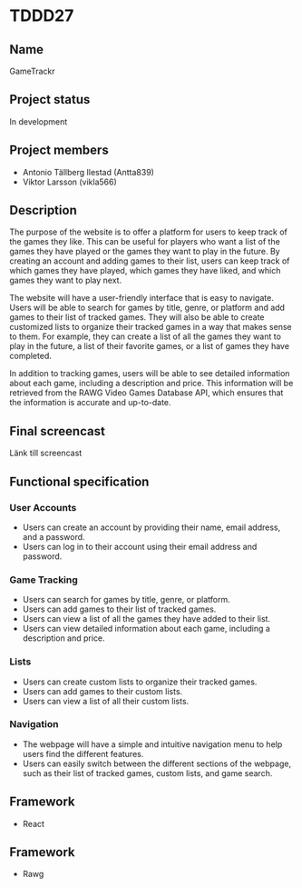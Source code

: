 # TDDD27

## Name
GameTrackr

## Project status
In development

## Project members
* Antonio Tällberg Ilestad (Antta839)
* Viktor Larsson (vikla566)

## Description

The purpose of the website is to offer a platform for users to keep track of the games they like. This can be useful for players who want a list of the games they have played or the games they want to play in the future. By creating an account and adding games to their list, users can keep track of which games they have played, which games they have liked, and which games they want to play next.

The website will have a user-friendly interface that is easy to navigate. Users will be able to search for games by title, genre, or platform and add games to their list of tracked games. They will also be able to create customized lists to organize their tracked games in a way that makes sense to them. For example, they can create a list of all the games they want to play in the future, a list of their favorite games, or a list of games they have completed.

In addition to tracking games, users will be able to see detailed information about each game, including a description and price. This information will be retrieved from the RAWG Video Games Database API, which ensures that the information is accurate and up-to-date.

## Final screencast
Länk till screencast

## Functional specification
### User Accounts
* Users can create an account by providing their name, email address, and a password.
* Users can log in to their account using their email address and password.

### Game Tracking
* Users can search for games by title, genre, or platform.
* Users can add games to their list of tracked games.
* Users can view a list of all the games they have added to their list.
* Users can view detailed information about each game, including a description and price.

### Lists
* Users can create custom lists to organize their tracked games.
* Users can add games to their custom lists.
* Users can view a list of all their custom lists.

### Navigation
* The webpage will have a simple and intuitive navigation menu to help users find the different features.
* Users can easily switch between the different sections of the webpage, such as their list of tracked games, custom lists, and game search.


## Framework
* React

## Framework
* Rawg


